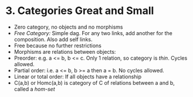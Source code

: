 # 3. Categories Great and Small

- Zero category, no objects and no morphisms
- _Free Category:_ Simple dag. For any two links, add another for the composition. Also add self links.
 - Free because no further restrictions
- Morphisms are relations between objects:
 - Preorder: e.g. a <= b, b <= c.  Only 1 relation, so category is _thin_. Cycles allowed.
 - Partial order: i.e. a <= b, b >= a then a = b. No cycles allowed.
 - Linear or total order: If all objects have a relationship
- C(a,b) or Homc(a,b) is category of C of relations between a and b, called a _hom-set_
